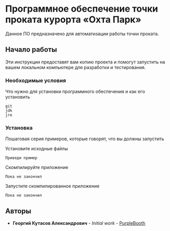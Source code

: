 # Программное обеспечение точки проката курорта «Охта Парк»

Данное ПО предназначено для автоматизации работы точки проката.

## Начало работы

Эти инструкции предоставят вам копию проекта и помогут запустить на вашем локальном компьютере для разработки и тестирования.

### Необходимые условия

Что нужно для установки программного обеспечения и как его установить

```
git
jdk
jre
```

### Установка

Пошаговая серия примеров, которые говорят, что вы должны запустить

Установите исходные файлы
```
Приведи пример
```

Скомпилируйте приложение
```
Пока не закончил
```

Запустите скомпилированное приложение
```
Пока не закончил
```
## Авторы

* **Георгий Кутасов Александрович** - *Initial work* - [PurpleBooth](https://0.0.0.0/user28)